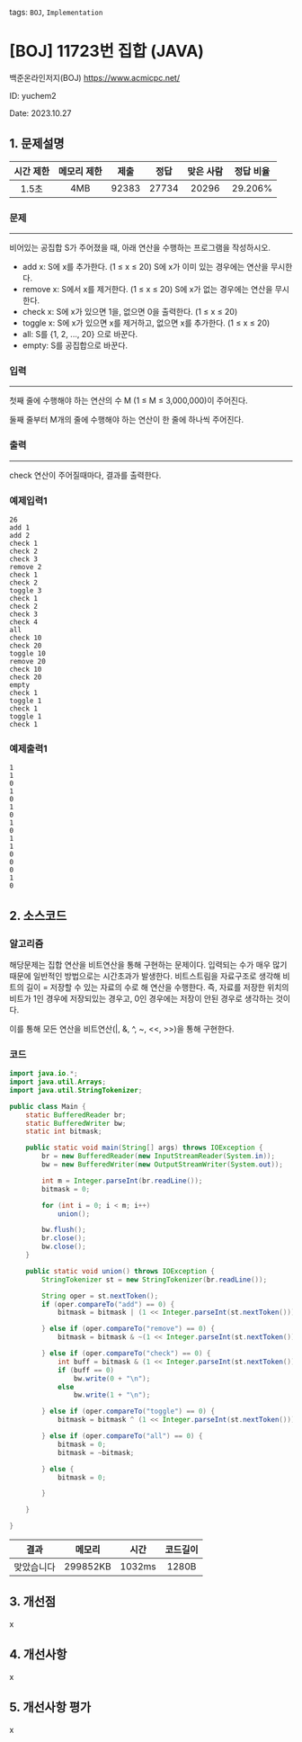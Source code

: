 tags: `BOJ`, `Implementation`
# [BOJ] 11723번 집합 (JAVA)
백준온라인저지(BOJ) https://www.acmicpc.net/

ID: yuchem2

Date: 2023.10.27
## 1. 문제설명
| 시간 제한 | 메모리 제한 | 제출  | 정답 | 맞은 사람 | 정답 비율 |
| :---: | :---: | :---: | :---: | :---: | :---: |
|  1.5초 | 4MB | 92383 | 27734 | 20296 | 29.206% |

### 문제
---
비어있는 공집합 S가 주어졌을 때, 아래 연산을 수행하는 프로그램을 작성하시오.

+ add x: S에 x를 추가한다. (1 ≤ x ≤ 20) S에 x가 이미 있는 경우에는 연산을 무시한다.
+ remove x: S에서 x를 제거한다. (1 ≤ x ≤ 20) S에 x가 없는 경우에는 연산을 무시한다.
+ check x: S에 x가 있으면 1을, 없으면 0을 출력한다. (1 ≤ x ≤ 20)
+ toggle x: S에 x가 있으면 x를 제거하고, 없으면 x를 추가한다. (1 ≤ x ≤ 20)
+ all: S를 {1, 2, ..., 20} 으로 바꾼다.
+ empty: S를 공집합으로 바꾼다.

### 입력
---
첫째 줄에 수행해야 하는 연산의 수 M (1 ≤ M ≤ 3,000,000)이 주어진다.

둘째 줄부터 M개의 줄에 수행해야 하는 연산이 한 줄에 하나씩 주어진다.

### 출력
---
check 연산이 주어질때마다, 결과를 출력한다.

### 예제입력1
```
26
add 1
add 2
check 1
check 2
check 3
remove 2
check 1
check 2
toggle 3
check 1
check 2
check 3
check 4
all
check 10
check 20
toggle 10
remove 20
check 10
check 20
empty
check 1
toggle 1
check 1
toggle 1
check 1
```
### 예제출력1
```
1
1
0
1
0
1
0
1
0
1
1
0
0
0
1
0
```
## 2. 소스코드

### 알고리즘
해당문제는 집합 연산을 비트연산을 통해 구현하는 문제이다. 입력되는 수가 매우 많기 때문에 일반적인 방법으로는 시간초과가 발생한다.
비트스트림을 자료구조로 생각해 비트의 길이 = 저장할 수 있는 자료의 수로 해 연산을 수행한다. 즉, 자료를 저장한 위치의 비트가 1인 경우에 저장되있는 경우고, 0인 경우에는 저장이 안된 경우로 생각하는 것이다.

이를 통해 모든 연산을 비트연산(|, &, ^, ~, <<, >>)을 통해 구현한다. 

### 코드
```Java
import java.io.*;
import java.util.Arrays;
import java.util.StringTokenizer;

public class Main {
	static BufferedReader br;
	static BufferedWriter bw;
	static int bitmask;

	public static void main(String[] args) throws IOException {
		br = new BufferedReader(new InputStreamReader(System.in));
		bw = new BufferedWriter(new OutputStreamWriter(System.out));

		int m = Integer.parseInt(br.readLine());
		bitmask = 0;

		for (int i = 0; i < m; i++)
			union();

		bw.flush();
		br.close();
		bw.close();
	}

	public static void union() throws IOException {
		StringTokenizer st = new StringTokenizer(br.readLine());

		String oper = st.nextToken();
		if (oper.compareTo("add") == 0) {
			bitmask = bitmask | (1 << Integer.parseInt(st.nextToken()));

		} else if (oper.compareTo("remove") == 0) {
			bitmask = bitmask & ~(1 << Integer.parseInt(st.nextToken()));

		} else if (oper.compareTo("check") == 0) {
			int buff = bitmask & (1 << Integer.parseInt(st.nextToken()));
			if (buff == 0)
				bw.write(0 + "\n");
			else
				bw.write(1 + "\n");

		} else if (oper.compareTo("toggle") == 0) {
			bitmask = bitmask ^ (1 << Integer.parseInt(st.nextToken()));

		} else if (oper.compareTo("all") == 0) {
			bitmask = 0;
			bitmask = ~bitmask;

		} else {
			bitmask = 0;

		}

	}

}

```

| 결과 | 메모리 | 시간 | 코드길이 |
|:---:|:-----: | :---: | :----: |
| 맞았습니다 | 299852KB | 1032ms | 1280B |

## 3. 개선점
x
## 4. 개선사항
x
## 5. 개선사항 평가
x
